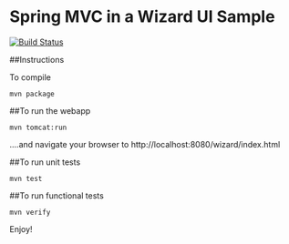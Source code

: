 # Spring MVC in a Wizard UI Sample

[![Build Status](https://drone.io/github.com/kkapelon/spring-mvc-wizard-sample/status.png)](https://drone.io/github.com/kkapelon/spring-mvc-wizard-sample/latest)

##Instructions

To compile

```
mvn package
```

##To run the webapp

```
mvn tomcat:run
```

....and navigate your browser to  http://localhost:8080/wizard/index.html

##To run unit tests

```
mvn test
```


##To run functional tests

```
mvn verify
```


Enjoy!
